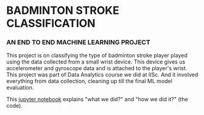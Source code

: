 # BADMINTON STROKE CLASSIFICATION
### AN END TO END MACHINE LEARNING PROJECT

This project is on classifying the type of badminton stroke player played using the data collected from a small wrist device. This device gives us accelerometer and gyroscope data and is attached to the player's wrist. This project was part of Data Analytics course we did at IISc. And it involved everything from data collection, cleaning up till the final ML model evaluation.

This [jupyter notebook](notebook.ipynb) explains "what we did?" and "how we did it?" (the code).